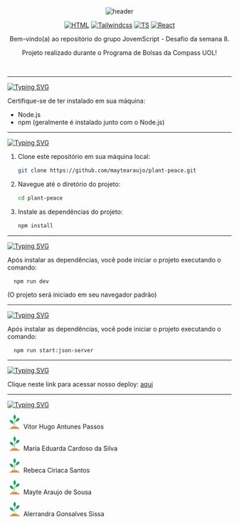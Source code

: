 
<p align="center">

<img src="https://camo.githubusercontent.com/82291b0fe831bfc6781e07fc5090cbd0a8b912bb8b8d4fec0696c881834f81ac/68747470733a2f2f70726f626f742e6d656469612f394575424971676170492e676966" width="100%" height="2">

</p>
<div align="center">
  
![header](https://capsule-render.vercel.app/api?type=waving&height=250&color=51744d&text=🪴PLANT+PEACE🪴&textBg=false&reversal=false&fontColor=ffffff
)

</div>

<div align="center">

  [![HTML](https://img.shields.io/badge/Feito%20com-HTML-51744d)](#) 
  [![Tailwindcss](https://img.shields.io/badge/Feito%20com-TailwindCSS-51744d)](#) 
  [![TS](https://img.shields.io/badge/Feito%20com-TypeScript-51744d)](#) 
  [![React](https://img.shields.io/badge/Feito%20com-React-51744d)](#) 
  
</div>
<p align="center">Bem-vindo(a) ao repositório do grupo JovemScript - Desafio da semana 8.</p>
<p align="center">Projeto realizado durante o Programa de Bolsas da Compass UOL!</p> 

<br>

---

[![Typing SVG](https://readme-typing-svg.herokuapp.com?font=Fira+Code&duration=3000&pause=500&color=78AC72&random=false&width=435&lines=Pré-requisitos)](https://git.io/typing-svg)

Certifique-se de ter instalado em sua máquina:
- Node.js
- npm (geralmente é instalado junto com o Node.js)
  
---

[![Typing SVG](https://readme-typing-svg.herokuapp.com?font=Fira+Code&duration=3000&pause=500&color=78AC72&random=false&width=435&lines=Instalação)](https://git.io/typing-svg)
1. Clone este repositório em sua máquina local:

     ```bash
     git clone https://github.com/maytearaujo/plant-peace.git
     ```
2. Navegue até o diretório do projeto:

    ```bash
    cd plant-peace
    ```
3. Instale as dependências do projeto:
   
    ```bash
    npm install
      ```

---

[![Typing SVG](https://readme-typing-svg.herokuapp.com?font=Fira+Code&duration=3000&pause=500&color=78AC72&random=false&width=435&lines=Como+executar+o+projeto)](https://git.io/typing-svg)

  Após instalar as dependências, você pode iniciar o projeto executando o comando:
  
      npm run dev
      
  (O projeto será iniciado em seu navegador padrão)
  
---

[![Typing SVG](https://readme-typing-svg.herokuapp.com?font=Fira+Code&duration=3000&pause=500&color=78AC72&random=false&width=435&lines=Como+executar+o+servidor)](https://git.io/typing-svg)

  Após instalar as dependências, você pode iniciar o projeto executando o comando:
  
      npm run start:json-server
      
  
---

[![Typing SVG](https://readme-typing-svg.herokuapp.com?font=Fira+Code&duration=3000&pause=500&color=78AC72&random=false&width=435&lines=Link+do+o+trello)](https://git.io/typing-svg)

Clique neste link para acessar nosso deploy:
[aqui](https://plant-peace-xi.vercel.app/)

---
[![Typing SVG](https://readme-typing-svg.herokuapp.com?font=Fira+Code&duration=3000&pause=500&color=78AC72&random=false&width=435&lines=Time+JovemScript)](https://git.io/typing-svg)

<p><img src="./src/assets/favicon.png"> Vitor Hugo Antunes Passos</p>
<p><img src="./src/assets/favicon.png"> Maria Eduarda Cardoso da Silva</p>
<p><img src="./src/assets/favicon.png"> Rebeca Ciriaca Santos</p>
<p><img src="./src/assets/favicon.png"> Mayte Araujo de Sousa</p>
<p><img src="./src/assets/favicon.png"> Alerrandra Gonsalves Sissa</p>

<p align="center">
  
<img src="https://camo.githubusercontent.com/82291b0fe831bfc6781e07fc5090cbd0a8b912bb8b8d4fec0696c881834f81ac/68747470733a2f2f70726f626f742e6d656469612f394575424971676170492e676966" width="100%" height="2">
</p>
